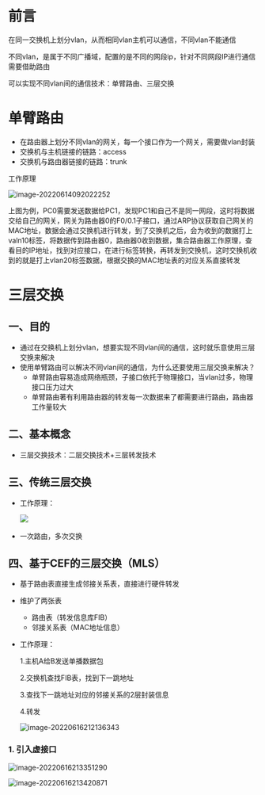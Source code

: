 # 前言

在同一交换机上划分vlan，从而相同vlan主机可以通信，不同vlan不能通信

不同vlan，是属于不同广播域，配置的是不同的网段ip，针对不同网段IP进行通信需要借助路由

可以实现不同vlan间的通信技术：单臂路由、三层交换

# 单臂路由

- 在路由器上划分不同vlan的网关，每一个接口作为一个网关，需要做vlan封装
- 交换机与主机链接的链路：access
- 交换机与路由器链接的链路：trunk

工作原理

![image-20220614092022252](..\..\picture\c52421d17a334b98ad853b77590284c8.png)

上图为例，PC0需要发送数据给PC1，发现PC1和自己不是同一网段，这时将数据交给自己的网关，网关为路由器0的F0/0.1子接口，通过ARP协议获取自己网关的MAC地址，数据会通过交换机进行转发，到了交换机之后，会为收到的数据打上valn10标签，将数据传到路由器0，路由器0收到数据，集合路由器工作原理，查看目的IP地址，找到对应接口，在进行标签转换，再转发到交换机，这时交换机收到的就是打上vlan20标签数据，根据交换的MAC地址表的对应关系直接转发

# 三层交换

## 一、目的

- 通过在交换机上划分vlan，想要实现不同vlan间的通信，这时就乐意使用三层交换来解决
- 使用单臂路由可以解决不同vlan间的通信，为什么还要使用三层交换来解决？
  - 单臂路由容易造成网络瓶颈，子接口依托于物理接口，当vlan过多，物理接口压力过大
  - 单臂路由著有利用路由器的转发每一次数据来了都需要进行路由，路由器工作量较大

## 二、基本概念

- 三层交换技术：二层交换技术+三层转发技术

## 三、传统三层交换

- 工作原理：

  ![](..\..\picture\qJG2Bhmi8v4UVE5.png)

- 一次路由，多次交换

## 四、基于CEF的三层交换（MLS）

- 基于路由表直接生成邻接关系表，直接进行硬件转发

- 维护了两张表

  - 路由表（转发信息库FIB）
  - 邻接关系表（MAC地址信息）

- 工作原理：

  1.主机A给B发送单播数据包

  2.交换机查找FIB表，找到下一跳地址

  3.查找下一跳地址对应的邻接关系的2层封装信息

  4.转发

  ![image-20220616212136343](..\..\picture\396e71789f994acea12f3655395e9eef.png)

### 1. 引入虚接口

![image-20220616213351290](..\..\picture\ce3ba81d0d134be78f12f06333edc6ae.png)

![image-20220616213420871](..\..\picture\6beea7da832949fda01a5229c14c474a.png)